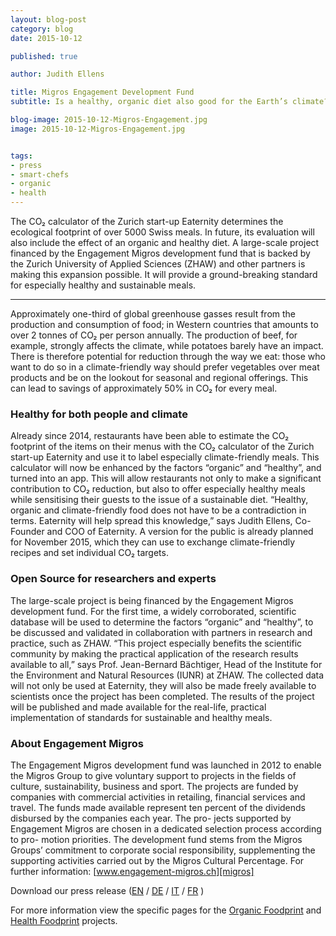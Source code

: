 ```yaml
---
layout: blog-post
category: blog
date: 2015-10-12

published: true

author: Judith Ellens

title: Migros Engagement Development Fund
subtitle: Is a healthy, organic diet also good for the Earth’s climate?

blog-image: 2015-10-12-Migros-Engagement.jpg
image: 2015-10-12-Migros-Engagement.jpg


tags:
- press
- smart-chefs
- organic
- health
---
```


The CO₂ calculator of the Zurich start-up Eaternity determines the ecological footprint of over 5000 Swiss meals. In future, its evaluation will also include the effect of an organic and healthy diet. A large-scale project financed by the Engagement Migros development fund that is backed by the Zurich University of Applied Sciences (ZHAW) and other partners is making this expansion possible. It will provide a ground-breaking standard for especially healthy and sustainable meals.

<hr />

Approximately one-third of global greenhouse gasses result from the production and consumption of food; in Western countries that amounts to over 2 tonnes of CO₂ per person annually. The production of beef, for example, strongly affects the climate, while potatoes barely have an impact. There is therefore potential for reduction through the way we eat: those who want to do so in a climate-friendly way should prefer vegetables over meat products and be on the lookout for seasonal and regional offerings. This can lead to savings of approximately 50% in CO₂ for every meal.

### Healthy for both people and climate

Already since 2014, restaurants have been able to estimate the CO₂ footprint of the items on their menus with the CO₂ calculator of the Zurich start-up Eaternity and use it to label especially climate-friendly meals. This calculator will now be enhanced by the factors “organic” and “healthy”, and turned into an app. This will allow restaurants not only to make a significant contribution to CO₂ reduction, but also to offer especially healthy meals while sensitising their guests to the issue of a sustainable diet. “Healthy, organic and climate-friendly food does not have to be a contradiction in terms. Eaternity will help spread this knowledge,” says Judith Ellens, Co-Founder and COO of Eaternity. A version for the public is already planned for November 2015, which they can use to exchange climate-friendly recipes and set individual CO₂ targets.

### Open Source for researchers and experts

The large-scale project is being financed by the Engagement Migros development fund. For the first time, a widely corroborated, scientific database will be used to determine the factors “organic” and “healthy”, to be discussed and validated in collaboration with partners in research and practice, such as ZHAW. “This project especially benefits the scientific community by making the practical application of the research results available to all,” says Prof. Jean-Bernard Bächtiger, Head of the Institute for the Environment and Natural Resources (IUNR) at ZHAW. The collected data will not only be used at Eaternity, they will also be made freely available to scientists once the project has been completed. The results of the project will be published and made available for the real-life, practical implementation of standards for sustainable and healthy meals.

### About Engagement Migros

The Engagement Migros development fund was launched in 2012 to enable the Migros Group to give voluntary support to projects in the fields of culture, sustainability, business and sport. The projects are funded by companies with commercial activities in retailing, financial services and travel. The funds made available represent ten percent of the dividends disbursed by the companies each year. The pro- jects supported by Engagement Migros are chosen in a dedicated selection process according to pro- motion priorities. The development fund stems from the Migros Groups’ commitment to corporate social responsibility, supplementing the supporting activities carried out by the Migros Cultural Percentage. For further information: [www.engagement-migros.ch][migros]

Download our press release ([EN][en] / [DE][de] / [IT][it] / [FR][fr] )

For more information view the specific pages for the [Organic Foodprint][of] and [Health Foodprint][hf] projects.

[fr]: /assets/MM_Eaternity_20151012_FR.pdf
[de]: /assets/MM_Eaternity_20151012_DE.pdf
[it]: /assets/MM_Eaternity_20151012_IT.pdf
[en]: /assets/MM_Eaternity_20151012_EN.pdf
[migros]: https://engagement.migros.ch/
[of]: /foodprint/organic
[hf]: /foodprint/health
